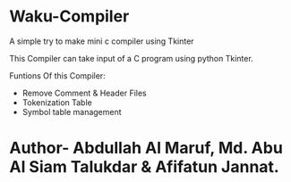 # Waku-Compiler
A simple try to make mini c compiler using Tkinter

This Compiler can take input of a C program using python Tkinter.

Funtions Of this Compiler:
* Remove Comment & Header Files
* Tokenization Table
* Symbol table management

# Author- Abdullah Al Maruf, Md. Abu Al Siam Talukdar & Afifatun Jannat.
